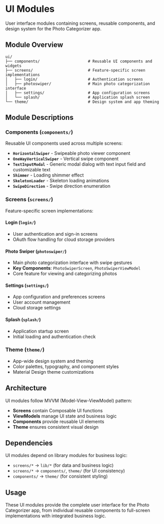 # UI Modules

User interface modules containing screens, reusable components, and design system for the Photo Categorizer app.

## Module Overview  

```
ui/
├── components/                     # Reusable UI components and widgets
├── screens/                        # Feature-specific screen implementations
│   ├── login/                      # Authentication screens
│   ├── photoswiper/                # Main photo categorization interface
│   ├── settings/                   # App configuration screens  
│   └── splash/                     # Application splash screen
└── theme/                          # Design system and app theming
```

## Module Descriptions

### Components (`components/`)
Reusable UI components used across multiple screens:
- **`HorizontalSwiper`** - Swipeable photo viewer component
- **`OneWayVerticalSwiper`** - Vertical swipe component  
- **`TextInputModal`** - Generic modal dialog with text input field and customizable text
- **`Shimmer`** - Loading shimmer effect
- **`SkeletonLoader`** - Skeleton loading animations
- **`SwipeDirection`** - Swipe direction enumeration

### Screens (`screens/`)
Feature-specific screen implementations:

#### Login (`login/`)
- User authentication and sign-in screens
- OAuth flow handling for cloud storage providers

#### Photo Swiper (`photoswiper/`)  
- Main photo categorization interface with swipe gestures
- **Key Components**: `PhotoSwiperScreen`, `PhotoSwiperViewModel`
- Core feature for viewing and categorizing photos

#### Settings (`settings/`)
- App configuration and preferences screens
- User account management
- Cloud storage settings

#### Splash (`splash/`)
- Application startup screen
- Initial loading and authentication check

### Theme (`theme/`)
- App-wide design system and theming
- Color palettes, typography, and component styles
- Material Design theme customizations

## Architecture

UI modules follow MVVM (Model-View-ViewModel) pattern:
- **Screens** contain Composable UI functions
- **ViewModels** manage UI state and business logic
- **Components** provide reusable UI elements
- **Theme** ensures consistent visual design

## Dependencies

UI modules depend on library modules for business logic:
- `screens/*` → `lib/*` (for data and business logic)
- `screens/*` → `components/`, `theme/` (for UI consistency)
- `components/` → `theme/` (for consistent styling)

## Usage

These UI modules provide the complete user interface for the Photo Categorizer app, from individual reusable components to full-screen implementations with integrated business logic.